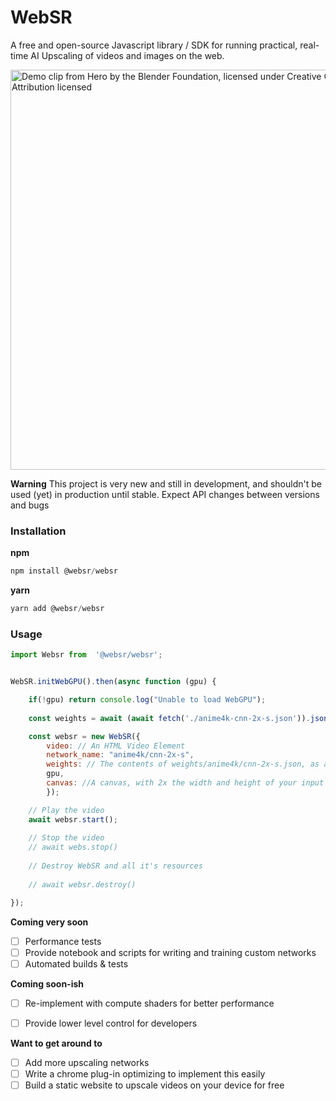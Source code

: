 # WebSR

A free and open-source Javascript library / SDK for running practical, real-time AI Upscaling of videos and images on the web.

<img width="640" title="Demo clip from Hero by the Blender Foundation, licensed under Creative Commons 4.0 Attribution licensed" alt="Demo clip from Hero by the Blender Foundation, licensed under Creative Commons 4.0 Attribution licensed" src="https://github.com/sb2702/websr/assets/5678502/82e6e764-89f4-4c8d-b8f6-dcd43d43c0f3">

**Warning**
This project is very new and still in development, and shouldn't be used (yet) in production until stable. Expect API changes between versions and bugs


### Installation

**npm**

```javascript
npm install @websr/websr
```


**yarn**

```javascript
yarn add @websr/websr
```


### Usage

```javascript
import Websr from  '@websr/websr';


WebSR.initWebGPU().then(async function (gpu) {

    if(!gpu) return console.log("Unable to load WebGPU");
    
    const weights = await (await fetch('./anime4k-cnn-2x-s.json')).json()

    const websr = new WebSR({
        video: // An HTML Video Element
        network_name: "anime4k/cnn-2x-s",
        weights: // The contents of weights/anime4k/cnn-2x-s.json, as a javascript object
        gpu,
        canvas: //A canvas, with 2x the width and height of your input video
        });

    // Play the video
    await websr.start();
    
    // Stop the video
    // await webs.stop()
    
    // Destroy WebSR and all it's resources
    
    // await websr.destroy()

});

```




**Coming very soon**
- [ ] Performance tests
- [ ] Provide notebook and scripts for writing and training custom networks
- [ ] Automated builds & tests

**Coming soon-ish**
- [ ] Re-implement with compute shaders for better performance
- [ ] Provide lower level control for developers


**Want to get around to**
- [ ] Add more upscaling networks
- [ ] Write a chrome plug-in optimizing to implement this easily
- [ ] Build a static website to upscale videos on your device for free
